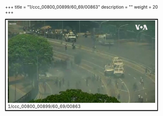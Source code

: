 +++
title = "1/ccc_00800_00899/60_69/00863"
description = ""
weight = 20
+++

<table style="border:2px solid black;max-width:800px;max-height:800px;" 
><tr><td>
<img class="center-fit-jpg"
src="/jpg_/aaa_20190430_NxaOmWaI8sI_00862.jpg">
1/ccc_00800_00899/60_69/00863
</img></td></tr></table>
